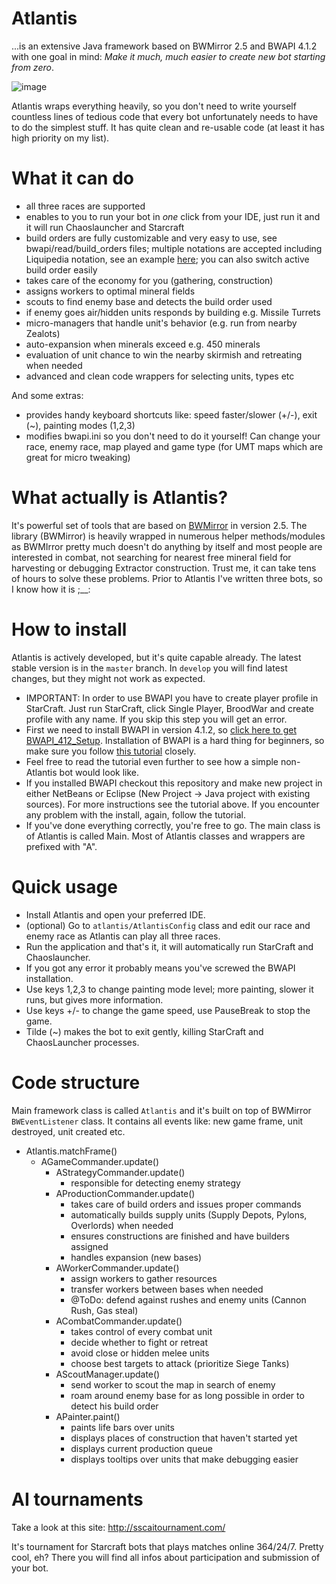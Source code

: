 # Atlantis
...is an extensive Java framework based on BWMirror 2.5 and BWAPI 4.1.2 with one goal in mind:
*Make it much, much easier to create new bot starting from zero*.

![image](https://i.ibb.co/db9BXDT/Atlantis.png)

Atlantis wraps everything heavily, so you don't need to write yourself countless lines of tedious code that every bot unfortunately needs to have to do the simplest stuff. It has quite clean and re-usable code (at least it has high priority on my list). 

# What it can do
- all three races are supported
- enables to you to run your bot in *one* click from your IDE, just run it and it will run Chaoslauncher and Starcraft
- build orders are fully customizable and very easy to use, see bwapi/read/build_orders files; multiple notations are accepted including Liquipedia notation, see an example [here](https://github.com/Ravaelles/Atlantis/blob/develop/bwapi-data/AI/build_orders/Terran/1%20Fact%20FE.txt#L26); you can also switch active build order easily
- takes care of the economy for you (gathering, construction)
- assigns workers to optimal mineral fields
- scouts to find enemy base and detects the build order used
- if enemy goes air/hidden units responds by building e.g. Missile Turrets
- micro-managers that handle unit's behavior (e.g. run from nearby Zealots)
- auto-expansion when minerals exceed e.g. 450 minerals
- evaluation of unit chance to win the nearby skirmish and retreating when needed
- advanced and clean code wrappers for selecting units, types etc

And some extras:
- provides handy keyboard shortcuts like: speed faster/slower (+/-), exit (~), painting modes (1,2,3)
- modifies bwapi.ini so you don't need to do it yourself! Can change your race, enemy race, map played and game type (for UMT maps which are great for micro tweaking)

# What actually is Atlantis?
It's powerful set of tools that are based on [BWMirror](https://github.com/vjurenka/BWMirror) in version 2.5. The library (BWMirror) is heavily wrapped in numerous helper methods/modules as BWMIrror pretty much doesn't do anything by itself and most people are interested in combat, not searching for nearest free mineral field for harvesting or debugging Extractor construction. Trust me, it can take tens of hours to solve these problems. Prior to Atlantis I've written three bots, so I know how it is ;__:

# How to install
Atlantis is actively developed, but it's quite capable already. The latest stable version is in the `master` branch. In `develop` you will find latest changes, but they might not work as expected.

* IMPORTANT: In order to use BWAPI you have to create player profile in StarCraft. Just run StarCraft, click Single Player, BroodWar and create profile with any name. If you skip this step you will get an error.
* First we need to install BWAPI in version 4.1.2, so [click here to get BWAPI_412_Setup](https://github.com/bwapi/bwapi/releases/download/v4.1.2/BWAPI_412_Setup.exe). Installation of BWAPI is a hard thing for beginners, so make sure you follow [this tutorial](http://sscaitournament.com/index.php?action=tutorial) closely.
* Feel free to read the tutorial even further to see how a simple non-Atlantis bot would look like.
* If you installed BWAPI checkout this repository and make new project in either NetBeans or Eclipse (New Project -> Java project with existing sources). For more instructions see the tutorial above. If you encounter any problem with the install, again, follow the tutorial.
* If you've done everything correctly, you're free to go. The main class is of Atlantis is called Main. Most of Atlantis classes and wrappers are prefixed with "A".

# Quick usage
- Install Atlantis and open your preferred IDE.
- (optional) Go to `atlantis/AtlantisConfig` class and edit our race and enemy race as Atlantis can play all three races.
- Run the application and that's it, it will automatically run StarCraft and Chaoslauncher.
- If you got any error it probably means you've screwed the BWAPI installation.
- Use keys 1,2,3 to change painting mode level; more painting, slower it runs, but gives more information.
- Use keys +/- to change the game speed, use PauseBreak to stop the game.
- Tilde (~) makes the bot to exit gently, killing StarCraft and ChaosLauncher processes.

# Code structure

Main framework class is called `Atlantis` and it's built on top of BWMirror `BWEventListener` class. It contains all events like: new game frame, unit destroyed, unit created etc.

  * Atlantis.matchFrame()
    * AGameCommander.update()
	  * AStrategyCommander.update()
	    - responsible for detecting enemy strategy
	  * AProductionCommander.update()
	  	- takes care of build orders and issues proper commands
	  	- automatically builds supply units (Supply Depots, Pylons, Overlords) when needed 
	  	- ensures constructions are finished and have builders assigned
	  	- handles expansion (new bases)
	  * AWorkerCommander.update()
	  	- assign workers to gather resources
	  	- transfer workers between bases when needed
	  	- @ToDo: defend against rushes and enemy units (Cannon Rush, Gas steal)
	  * ACombatCommander.update()
	  	- takes control of every combat unit
	  	- decide whether to fight or retreat
		- avoid close or hidden melee units
	  	- choose best targets to attack (prioritize Siege Tanks)
	  * AScoutManager.update()
	  	- send worker to scout the map in search of enemy
	  	- roam around enemy base for as long possible in order to detect his build order	  
	  * APainter.paint()
    	- paints life bars over units
    	- displays places of construction that haven't started yet
    	- displays current production queue
    	- displays tooltips over units that make debugging easier

# AI tournaments
Take a look at this site: http://sscaitournament.com/

It's tournament for Starcraft bots that plays matches online 364/24/7. Pretty cool, eh?
There you will find all infos about participation and submission of your bot. 
